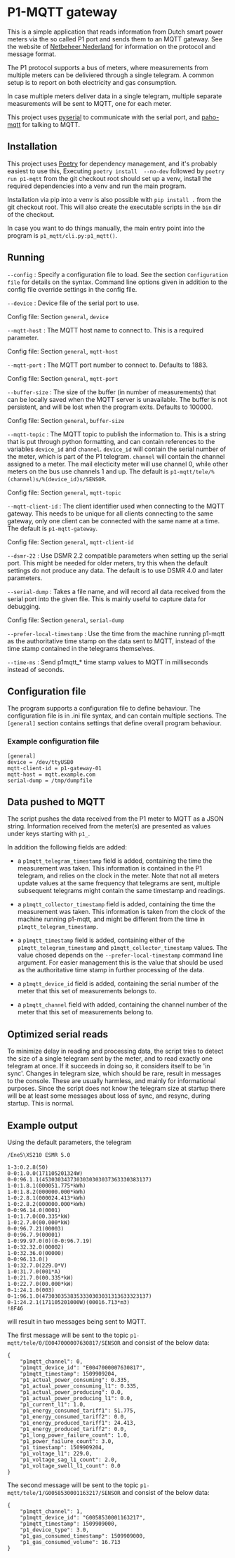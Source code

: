 # P1-MQTT gateway

This is a simple application that reads information from Dutch smart
power meters via the so called P1 port and sends them to an MQTT gateway.
See the website of [Netbeheer Nederland](https://www.netbeheernederland.nl/dossiers/slimme-meter-15/documenten)
for information on the protocol and message format.

The P1 protocol supports a bus of meters, where measurements from multiple
meters can be deliviered through a single telegram. A common setup is to
report on both electricity and gas consumption.

In case multiple meters deliver data in a single telegram, multiple
separate measurements will be sent to MQTT, one for each meter.

This project uses [pyserial](https://pypi.org/project/pyserial/) to communicate
with the serial port, and [paho-mqtt](https://pypi.org/project/paho-mqtt/)
for talking to MQTT.

## Installation

This project uses [Poetry](https://python-poetry.org/) for dependency
management, and it's probably easiest to use this, Executing `poetry install 
--no-dev` followed by `poetry run p1-mqtt` from the git checkout root should
set up a venv, install the required dependencies into a venv and run
the main program.

Installation via pip into a venv is also possible with `pip install .` from
the git checkout root. This will also create the executable scripts in the
`bin` dir of the checkout.

In case you want to do things manually, the main entry point into
the program is `p1_mqtt/cli.py:p1_mqtt()`.

## Running

`--config`
: Specify a configuration file to load. See the section `Configuration file`
  for details on the syntax. Command line options given in addition to the
  config file override settings in the config file.

`--device`
: Device file of the serial port to use.

  Config file: Section `general`, `device`

`--mqtt-host`
: The MQTT host name to connect to. This is a required parameter.

  Config file: Section `general`, `mqtt-host`

`--mqtt-port`
: The MQTT port number to connect to. Defaults to 1883.

  Config file: Section `general`, `mqtt-port`

`--buffer-size`
: The size of the buffer (in number of measurements) that can be locally
  saved when the MQTT server is unavailable. The buffer is not persistent,
  and will be lost when the program exits. Defaults to 100000.

  Config file: Section `general`, `buffer-size`

`--mqtt-topic`
: The MQTT topic to publish the information to. This is a string that is put
  through python formatting, and can contain references to the variables `device_id`
  and `channel`. `device_id` will contain the serial number of the meter, which
  is part of the P1 telegram.
  `channel` will contain the channel assigned to a meter. The mail electicity
  meter will use channel 0, while other meters on the bus use channels 1
  and up.
  The default is `p1-mqtt/tele/%(channel)s/%(device_id)s/SENSOR`.

  Config file: Section `general`, `mqtt-topic`

`--mqtt-client-id`
: The client identifier used when connecting to the MQTT gateway. This needs
  to be unique for all clients connecting to the same gateway, only one
  client can be connected with the same name at a time. The default is
  `p1-mqtt-gateway`.

  Config file: Section `general`, `mqtt-client-id`

`--dsmr-22`
: Use DSMR 2.2 compatible parameters when setting up the serial port. This
  might be needed for older meters, try this when the default settings do
  not produce any data. The default is to use DSMR 4.0 and later parameters.

`--serial-dump`
: Takes a file name, and will record all data received from the serial
  port into the given file. This is mainly useful to capture data for
  debugging.

  Config file: Section `general`, `serial-dump`

`--prefer-local-timestamp`
: Use the time from the machine running p1-mqtt as the authoritative
  time stamp on the data sent to MQTT, instead of the time stamp contained
  in the telegrams themselves.

`--time-ms`
: Send p1mqtt_\* time stamp values to MQTT in milliseconds instead of
  seconds.

## Configuration file
The program supports a configuration file to define behaviour. The
configuration file is in .ini file syntax, and can contain multiple sections.
The `[general]` section contains settings that define overall program
behaviour.

### Example configuration file

```
[general]
device = /dev/ttyUSB0
mqtt-client-id = p1-gateway-01
mqtt-host = mqtt.example.com
serial-dump = /tmp/dumpfile

```
## Data pushed to MQTT

The script pushes the data received from the P1 meter to MQTT as a JSON
string. Information received from the meter(s) are presented as values
under keys starting with `p1_`.

In addition the following fields are added:

- a `p1mqtt_telegram_timestamp` field is added, containing the time the measurement
  was taken. This information is contained in the P1 telegram, and relies
  on the clock in the meter. Note that not all meters update values at
  the same frequency that telegrams are sent, multiple subsequent telegrams
  might contain the same timestamp and readings.

- a `p1mqtt_collector_timestamp` field is added, containing the time the measurement
  was taken. This information is taken from the clock of the machine
  running p1-mqtt, and might be different from the time in `p1mqtt_telegram_timestamp`.

- a `p1mqtt_timestamp` field is added, containing either of the
  `p1mqtt_telegram_timestamp` and `p1mqtt_collector_timestamp` values.
  The value chosed depends on the `--prefer-local-timestamp` command line
  argument. For easier management this is the value that should be used
  as the authoritative time stamp in further processing of the data.

- a `p1mqtt_device_id` field is added, containing the serial number of the meter
  that this set of measurements belongs to.

- a `p1mqtt_channel` field with added, containing the channel number
  of the meter that this set of measurements belong to.


## Optimized serial reads

To minimize delay in reading and processing data, the script tries to detect
the size of a single telegram sent by the meter, and to read exactly one telegram
at once. If it succeeds in doing so, it considers itself to be 'in sync'.
Changes in telegram size, which should be rare, result in messages to the
console. These are usually harmless, and mainly for informational purposes.
Since the script does not know the telegram size at startup there will be
at least some messages about loss of sync, and resync, during startup. This
is normal.


## Example output

Using the default parameters, the telegram

```
/Ene5\XS210 ESMR 5.0

1-3:0.2.8(50)
0-0:1.0.0(171105201324W)
0-0:96.1.1(4530303437303030303037363330383137)
1-0:1.8.1(000051.775*kWh)
1-0:1.8.2(000000.000*kWh)
1-0:2.8.1(000024.413*kWh)
1-0:2.8.2(000000.000*kWh)
0-0:96.14.0(0001)
1-0:1.7.0(00.335*kW)
1-0:2.7.0(00.000*kW)
0-0:96.7.21(00003)
0-0:96.7.9(00001)
1-0:99.97.0(0)(0-0:96.7.19)
1-0:32.32.0(00002)
1-0:32.36.0(00000)
0-0:96.13.0()
1-0:32.7.0(229.0*V)
1-0:31.7.0(001*A)
1-0:21.7.0(00.335*kW)
1-0:22.7.0(00.000*kW)
0-1:24.1.0(003)
0-1:96.1.0(4730303538353330303031313633323137)
0-1:24.2.1(171105201000W)(00016.713*m3)
!8F46
```

will result in two messages being sent to MQTT.

The first message will be sent to the topic
`p1-mqtt/tele/0/E0047000007630817/SENSOR` and consist of the below
data:

```
{
    "p1mqtt_channel": 0,
    "p1mqtt_device_id": "E0047000007630817",
    "p1mqtt_timestamp": 1509909204,
    "p1_actual_power_consuming": 0.335,
    "p1_actual_power_consuming_l1": 0.335,
    "p1_actual_power_producing": 0.0,
    "p1_actual_power_producing_l1": 0.0,
    "p1_current_l1": 1.0,
    "p1_energy_consumed_tariff1": 51.775,
    "p1_energy_consumed_tariff2": 0.0,
    "p1_energy_produced_tariff1": 24.413,
    "p1_energy_produced_tariff2": 0.0,
    "p1_long_power_failure_count": 1.0,
    "p1_power_failure_count": 3.0,
    "p1_timestamp": 1509909204,
    "p1_voltage_l1": 229.0,
    "p1_voltage_sag_l1_count": 2.0,
    "p1_voltage_swell_l1_count": 0.0
}
```

The second message will be sent to the topic
`p1-mqtt/tele/1/G0058530001163217/SENSOR` and consist of the below
data:

```
{
    "p1mqtt_channel": 1,
    "p1mqtt_device_id": "G0058530001163217",
    "p1mqtt_timestamp": 1509909000,
    "p1_device_type": 3.0,
    "p1_gas_consumed_timestamp": 1509909000,
    "p1_gas_consumed_volume": 16.713
}
```

